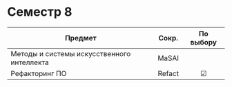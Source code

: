 # Семестр 8

| Предмет                                    | Сокр.  | По выбору |
| ------------------------------------------ | :----: | :-------: |
| Методы и системы искусственного интеллекта | MaSAI  |           |
| Рефакторинг ПО                             | Refact |  &#9745;  |
